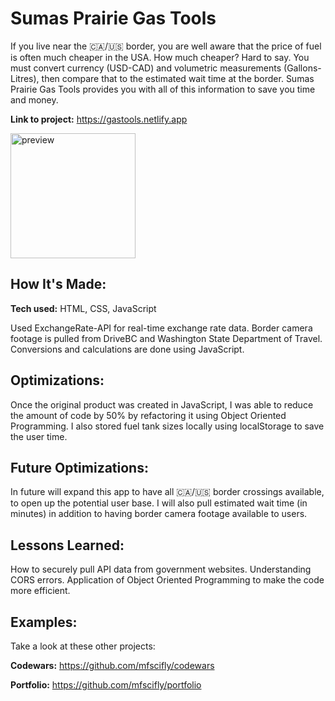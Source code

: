 # Sumas Prairie Gas Tools
If you live near the 🇨🇦/🇺🇸 border, you are well aware that the price of fuel is often much cheaper in the USA. How much cheaper? Hard to say. You must convert currency (USD-CAD) and volumetric measurements (Gallons-Litres), then compare that to the estimated wait time at the border. Sumas Prairie Gas Tools provides you with all of this information to save you time and money.

**Link to project:** https://gastools.netlify.app

<img src="https://gastools.netlify.app/preview.png" alt="preview" height="200px">

## How It's Made:

**Tech used:** HTML, CSS, JavaScript

Used ExchangeRate-API for real-time exchange rate data. Border camera footage is pulled from DriveBC and Washington State Department of Travel. Conversions and calculations are done using JavaScript. 

## Optimizations:

Once the original product was created in JavaScript, I was able to reduce the amount of code by 50% by refactoring it using Object Oriented Programming. I also stored fuel tank sizes locally using localStorage to save the user time.

## Future Optimizations:

In future will expand this app to have all 🇨🇦/🇺🇸 border crossings available, to open up the potential user base. I will also pull estimated wait time (in minutes) in addition to having border camera footage available to users.

## Lessons Learned:

How to securely pull API data from government websites. Understanding CORS errors. Application of Object Oriented Programming to make the code more efficient.

## Examples:
Take a look at these other projects:

**Codewars:** https://github.com/mfscifly/codewars

**Portfolio:** https://github.com/mfscifly/portfolio